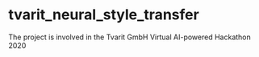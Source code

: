 # tvarit_neural_style_transfer
The project is involved in the Tvarit GmbH Virtual AI-powered Hackathon 2020
